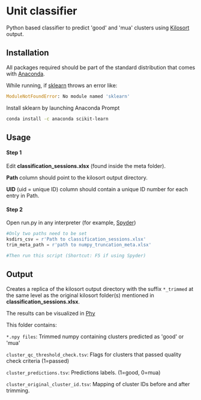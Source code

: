 # Unit classifier

Python based classifier to predict 'good' and 'mua' clusters using [Kilosort](https://github.com/MouseLand/Kilosort) output.

## Installation

All packages required should be part of the standard distribution that comes with [Anaconda](https://www.anaconda.com/).

While running, if [sklearn](https://scikit-learn.org/stable/) throws an error like:
```python
ModuleNotFoundError: No module named 'sklearn'
```
Install sklearn by launching Anaconda Prompt
```bash
conda install -c anaconda scikit-learn 
```

## Usage
#### Step 1
Edit **classification_sessions.xlsx** (found inside the meta folder).

**Path** column should point to the kilosort output directory. 

**UID** (uid = unique ID) column should contain a unique ID number for each entry in Path.


#### Step 2

Open run.py in any interpreter (for example, [Spyder](https://www.spyder-ide.org/))
```python
#Only two paths need to be set
ksdirs_csv = r'Path to classification_sessions.xlsx'
trim_meta_path = r'path to numpy_truncation_meta.xlsx'

#Then run this script (Shortcut: F5 if using Spyder)
```

## Output
Creates a replica of the kilosort output directory with the suffix `*_trimmed` at the same level as the original kilosort folder(s) mentioned in **classification_sessions.xlsx**.

The results can be visualized in [Phy](https://github.com/cortex-lab/phy)

This folder contains:

`*.npy files`: Trimmed numpy containing clusters predicted as 'good' or 'mua'

`cluster_qc_threshold_check.tsv`: Flags for clusters that passed quality check criteria (1=passed)

`cluster_predictions.tsv`: Predictions labels. (1=good, 0=mua)

`cluster_original_cluster_id.tsv`: Mapping of cluster IDs before and after trimming.
